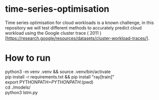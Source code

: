 # time-series-optimisation

Time series optimisation for cloud workloads is a known challenge, in this repository we will test different methods to
accurately predict cloud workload using the Google cluster trace (
2011 ) [https://research.google/resources/datasets/cluster-workload-traces/].

# How to run

python3 -m venv .venv && source .venv/bin/activate <br>
pip install -r requirements.txt && pip install "ray[train]" <br>
export PYTHONPATH=$PYTHONPATH:$(pwd) <br>
cd ./models/ <br>
python3 lstm.py <br>